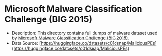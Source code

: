 # Microsoft Malware Classification Challenge (BIG 2015)

* Description: This directory contains full dumps of malware dataset used by [Microsoft Malware Classification Challenge (BIG 2015)](https://www.kaggle.com/competitions/malware-classification).
* Data Source: [https://huggingface.co/datasets/c01dsnap/MaliciousPEs](https://huggingface.co/datasets/c01dsnap/MaliciousPEs)
